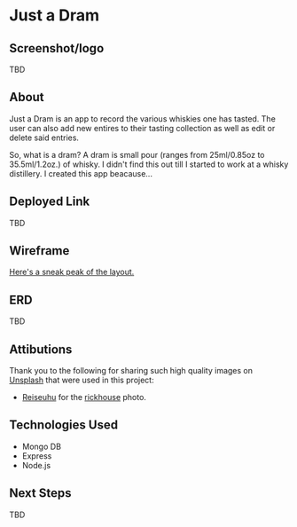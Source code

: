 # Just a Dram

## Screenshot/logo 
TBD

## About
 Just a Dram is an app to record the various whiskies one has tasted. The user can also add new entires to their tasting collection as well as edit or delete said entries. 
 
 So, what is a dram?  A dram is small pour (ranges from 25ml/0.85oz to 35.5ml/1.2oz.) of whisky. I didn't find this out till I started to work at a whisky distillery. I created this app beacause...


## Deployed Link
TBD

## Wireframe
[Here's a sneak peak of the layout.](https://www.figma.com/design/s6JEtdtapg3hFtml88yMKO/Just-a-Dram?node-id=1-11&t=x38awTjAupDkpCkC-1)

## ERD
TBD

## Attibutions
Thank you to the following for sharing such high quality images on [Unsplash](https://unsplash.com/) that were used in this project:
* [Reiseuhu](https://unsplash.com/@reiseuhu?utm_content=creditCopyText&utm_medium=referral&utm_source=unsplash) for the [rickhouse](https://unsplash.com/photos/pile-of-oak-barrels-inside-tunnel-6DnEjXP3WP4?utm_content=creditCopyText&utm_medium=referral&utm_source=unsplash) photo.
  

## Technologies Used
* Mongo DB
* Express
* Node.js

## Next Steps
TBD
